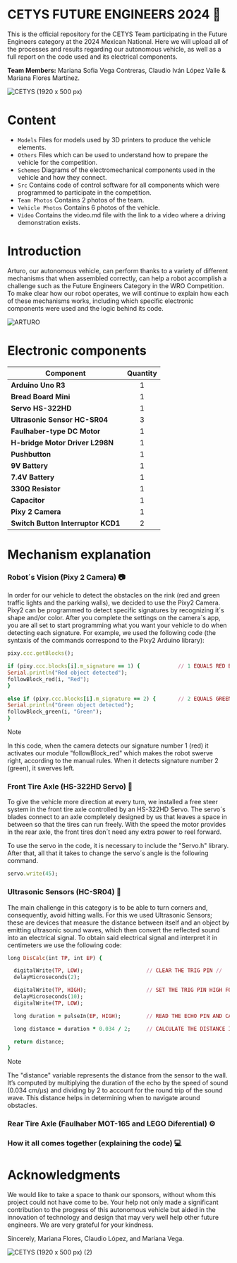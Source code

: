 # CETYS FUTURE ENGINEERS 2024 🤖

This is the official repository for the CETYS Team participating in the Future Engineers category at the 2024 Mexican National. Here we will upload all of the processes and results regarding our autonomous vehicle, as well as a full report on the code used and its electrical components.

**Team Members:** Mariana Sofia Vega Contreras, Claudio Iván López Valle & Mariana Flores Martínez.

![CETYS (1920 x 500 px)](https://github.com/user-attachments/assets/a858a081-411f-4ef9-bae7-2771a890f4c4)


# Content
* `Models` Files for models used by 3D printers to produce the vehicle elements.
* `Others` Files which can be used to understand how to prepare the vehicle for the competition. 
* `Schemes` Diagrams of the electromechanical components used in the vehicle and how they connect.
* `Src` Contains code of control software for all components which were programmed to participate in the competition.
* `Team Photos` Contains 2 photos of the team.
* `Vehicle Photos` Contains 6 photos of the vehicle.
* `Video` Contains the video.md file with the link to a video where a driving demonstration exists.

# Introduction
Arturo, our autonomous vehicle, can perform thanks to a variety of different mechanisms that when assembled correctly, can help a robot accomplish a challenge such as the Future Engineers Category in the WRO Competition. To make clear how our robot operates, we will continue to explain how each of these mechanisms works, including which specific electronic components were used and the logic behind its code.

![ARTURO](https://github.com/user-attachments/assets/d106c4f6-eba3-49f1-b9f9-482aa9c6ef04)


# Electronic components

|              Component              |    Quantity   |
| ----------------------------------- |     :---:     |
| **Arduino Uno R3**                  |       1       |
| **Bread Board Mini**                |       1       |
| **Servo HS-322HD**                  |       1       |
| **Ultrasonic Sensor HC-SR04**       |       3       |      
| **Faulhaber-type DC Motor**         |       1       |
| **H-bridge Motor Driver L298N**     |       1       |
| **Pushbutton**                      |       1       |
| **9V Battery**                      |       1       |
| **7.4V Battery**                    |       1       |
| **330Ω Resistor**                   |       1       |
| **Capacitor**                       |       1       |
| **Pixy 2 Camera**                   |       1       |
| **Switch Button Interruptor KCD1**  |       2       |

# Mechanism explanation


### Robot´s Vision (Pixy 2 Camera) 📷

In order for our vehicle to detect the obstacles on the rink (red and green traffic lights and the parking walls), we decided to use the Pixy2 Camera. Pixy2 can be programmed to detect specific signatures by recognizing it´s shape and/or color. After you complete the settings on the camera´s app, you are all set to start programming what you want your vehicle to do when detecting each signature. For example, we used the following code (the syntaxis of the commands correspond to the Pixy2 Arduino library):

  ```ruby
pixy.ccc.getBlocks();

if (pixy.ccc.blocks[i].m_signature == 1) {            // 1 EQUALS RED BLOCK IN OUR CAMERA CONFIGURATION //
  Serial.println("Red object detected");
  followBlock_red(i, "Red");
}

else if (pixy.ccc.blocks[i].m_signature == 2) {       // 2 EQUALS GREEN BLOCK IN OUT CAMERA CONFIGURATION //
  Serial.println("Green object detected");
  followBlock_green(i, "Green");
}  
  ```

> [!NOTE]
> In this code, when the camera detects our signature number 1 (red) it activates our module "followBlock_red" which makes the robot swerve right, according to the manual rules. When it detects signature number 2 (green), it swerves left.
  
### Front Tire Axle (HS-322HD Servo) 🛞
To give the vehicle more direction at every turn, we installed a free steer system in the front tire axle controlled by an HS-322HD Servo. The servo´s blades connect to an axle completely designed by us that leaves a space in between so that the tires can run freely. With the speed the motor provides in the rear axle, the front tires don´t need any extra power to reel forward. 

To use the servo in the code, it is necessary to include the "Servo.h" library. After that, all that it takes to change the servo´s angle is the following command. 

```ruby
servo.write(45);
```

### Ultrasonic Sensors (HC-SR04) 📏
The main challenge in this category is to be able to turn corners and, consequently, avoid hitting walls. For this we used Ultrasonic Sensors; these are devices that measure the distance between itself and an object by emitting ultrasonic sound waves, which then convert the reflected sound into an electrical signal. To obtain said electrical signal and interpret it in centimeters we use the following code:

```ruby
long DisCalc(int TP, int EP) {

  digitalWrite(TP, LOW);                    // CLEAR THE TRIG PIN //
  delayMicroseconds(2); 

  digitalWrite(TP, HIGH);                   // SET THE TRIG PIN HIGH FOR 10 MICROSECONDS //
  delayMicroseconds(10);
  digitalWrite(TP, LOW);

  long duration = pulseIn(EP, HIGH);        // READ THE ECHO PIN AND CALCULATE THE DIRECTION //

  long distance = duration * 0.034 / 2;     // CALCULATE THE DISTANCE IN CENTIMETERS //

  return distance;
}
```

> [!NOTE]
>The "distance" variable represents the distance from the sensor to the wall. It’s computed by multiplying the duration of the echo by the speed of sound (0.034 cm/µs) and dividing by 2 to account for the round trip of the sound wave. This distance helps in determining when to navigate around obstacles.

### Rear Tire Axle (Faulhaber MOT-165 and LEGO Diferential) ⚙️

### How it all comes together (explaining the code) 💻

# Acknowledgments

We would like to take a space to thank our sponsors, without whom this project could not have come to be. Your help not only made a significant contribution to the progress of this autonomous vehicle but aided in the innovation of technology and design that may very well help other future engineers. We are very grateful for your kindness.

Sincerely, Mariana Flores, Claudio López, and Mariana Vega.

![CETYS (1920 x 500 px) (2)](https://github.com/user-attachments/assets/27a9672c-2f5b-43ed-83a7-8f4b370a78d4)


